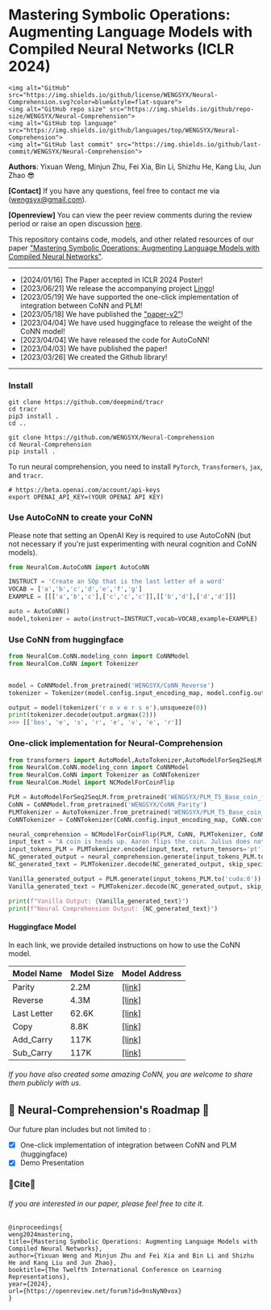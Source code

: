 # Mastering Symbolic Operations: Augmenting Language Models with Compiled Neural Networks (ICLR 2024)

<p align="center">

    <img alt="GitHub" src="https://img.shields.io/github/license/WENGSYX/Neural-Comprehension.svg?color=blue&style=flat-square">
    <img alt="GitHub repo size" src="https://img.shields.io/github/repo-size/WENGSYX/Neural-Comprehension">
    <img alt="GitHub top language" src="https://img.shields.io/github/languages/top/WENGSYX/Neural-Comprehension">
    <img alt="GitHub last commit" src="https://img.shields.io/github/last-commit/WENGSYX/Neural-Comprehension">
</p>


**Authors**: Yixuan Weng, Minjun Zhu, Fei Xia, Bin Li, Shizhu He, Kang Liu, Jun Zhao 😎

**[Contact]** If you have any questions, feel free to contact me via (wengsyx@gmail.com).

**[Openreview]** You can view the peer review comments during the review period or raise an open discussion [here](https://openreview.net/forum?id=9nsNyN0vox).

This repository contains code, models, and other related resources of our paper ["Mastering Symbolic Operations: Augmenting Language Models with Compiled Neural Networks"](https://arxiv.org/abs/2304.01665).


****
* [2024/01/16] The Paper accepted in ICLR 2024 Poster!
* [2023/06/21] We release the accompanying project [Lingo](https://github.com/WENGSYX/Lingo)!
* [2023/05/19] We have supported the one-click implementation of integration between CoNN and PLM!
* [2023/05/18] We have published the ["paper-v2"](https://arxiv.org/abs/2304.01665v2)!
* [2023/04/04] We have used huggingface to release the weight of the CoNN model!
* [2023/04/04] We have released the code for AutoCoNN!
* [2023/04/03] We have published the paper!
* [2023/03/26] We created the Github library!

****



### Install 

```
git clone https://github.com/deepmind/tracr
cd tracr
pip3 install .
cd ..

git clone https://github.com/WENGSYX/Neural-Comprehension
cd Neural-Comprehension
pip install .
```

To run neural comprehension, you need to install `PyTorch`, `Transformers`, `jax`, and `tracr`.
```
# https://beta.openai.com/account/api-keys
export OPENAI_API_KEY=(YOUR OPENAI API KEY)
```

### Use AutoCoNN to create your CoNN

Please note that setting an OpenAI Key is required to use AutoCoNN (but not necessary if you're just experimenting with neural cognition and CoNN models).

```python
from NeuralCom.AutoCoNN import AutoCoNN

INSTRUCT = 'Create an SOp that is the last letter of a word'
VOCAB = ['a','b','c','d','e','f','g']
EXAMPLE = [[['a','b','c'],['c','c','c']],[['b','d'],['d','d']]]

auto = AutoCoNN()
model,tokenizer = auto(instruct=INSTRUCT,vocab=VOCAB,example=EXAMPLE)
```







### Use CoNN from huggingface

```python
from NeuralCom.CoNN.modeling_conn import CoNNModel
from NeuralCom.CoNN import Tokenizer


model = CoNNModel.from_pretrained('WENGSYX/CoNN_Reverse')
tokenizer = Tokenizer(model.config.input_encoding_map, model.config.output_encoding_map,model.config.max_position_embeddings)

output = model(tokenizer('r e v e r s e').unsqueeze(0))
print(tokenizer.decode(output.argmax(2)))
>>> [['bos', 'e', 's', 'r', 'e', 'v', 'e', 'r']]
```


### One-click implementation for Neural-Comprehension

```python
from transformers import AutoModel,AutoTokenizer,AutoModelForSeq2SeqLM
from NeuralCom.CoNN.modeling_conn import CoNNModel
from NeuralCom.CoNN import Tokenizer as CoNNTokenizer
from NeuralCom.Model import NCModelForCoinFlip

PLM = AutoModelForSeq2SeqLM.from_pretrained('WENGSYX/PLM_T5_Base_coin_flip')
CoNN = CoNNModel.from_pretrained('WENGSYX/CoNN_Parity')
PLMTokenizer = AutoTokenizer.from_pretrained('WENGSYX/PLM_T5_Base_coin_flip')
CoNNTokenizer = CoNNTokenizer(CoNN.config.input_encoding_map, CoNN.config.output_encoding_map,CoNN.config.max_position_embeddings)

neural_comprehension = NCModelForCoinFlip(PLM, CoNN, PLMTokenizer, CoNNTokenizer).to('cuda:0')
input_text = "A coin is heads up. Aaron flips the coin. Julius does not flip the coin. Yixuan Weng flip the coin. Minjun Zhu does not flip the coin. Is the coin still heads up?"
input_tokens_PLM = PLMTokenizer.encode(input_text, return_tensors='pt')
NC_generated_output = neural_comprehension.generate(input_tokens_PLM.to('cuda:0'))
NC_generated_text = PLMTokenizer.decode(NC_generated_output, skip_special_tokens=True)

Vanilla_generated_output = PLM.generate(input_tokens_PLM.to('cuda:0'))
Vanilla_generated_text = PLMTokenizer.decode(NC_generated_output, skip_special_tokens=True)

print(f"Vanilla Output: {Vanilla_generated_text}")
print(f"Neural Comprehension Output: {NC_generated_text}")
```


#### Huggingface Model

In each link, we provide detailed instructions on how to use the CoNN model.

| Model Name  | Model Size | Model Address                                             |
| ----------- | ---------- | --------------------------------------------------------- |
| Parity      | 2.2M       | [[link]](https://huggingface.co/WENGSYX/CoNN_Parity)      |
| Reverse     | 4.3M       | [[link]](https://huggingface.co/WENGSYX/CoNN_Reverse)     |
| Last Letter | 62.6K      | [[link]](https://huggingface.co/WENGSYX/CoNN_Last_Letter) |
| Copy        | 8.8K       | [[link]](https://huggingface.co/WENGSYX/CoNN_Copy)        |
| Add_Carry   | 117K       | [[link]](https://huggingface.co/WENGSYX/CoNN_Add_Carry)   |
| Sub_Carry   | 117K       | [[link]](https://huggingface.co/WENGSYX/CoNN_Sub_Carry)   |

###### If you have also created some amazing CoNN, you are welcome to share them publicly with us.


## 🌱 Neural-Comprehension's Roadmap 🌱


Our future plan includes but not limited to :
- [x] One-click implementation of integration between CoNN and PLM (huggingface)
- [x] Demo Presentation

### 🙏Cite🙏


###### If you are interested in our paper, please feel free to cite it.
```
@inproceedings{
weng2024mastering,
title={Mastering Symbolic Operations: Augmenting Language Models with Compiled Neural Networks},
author={Yixuan Weng and Minjun Zhu and Fei Xia and Bin Li and Shizhu He and Kang Liu and Jun Zhao},
booktitle={The Twelfth International Conference on Learning Representations},
year={2024},
url={https://openreview.net/forum?id=9nsNyN0vox}
}
```
